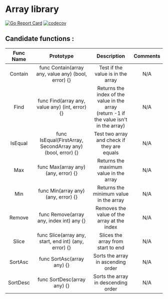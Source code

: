 # Array library

[![Go Report Card](https://goreportcard.com/badge/github.com/Eclalang/array)](https://goreportcard.com/report/github.com/Eclalang/array)
[![codecov](https://codecov.io/gh/Eclalang/array/graph/badge.svg?token=YNCIYERVBO)](https://codecov.io/gh/Eclalang/array)

## Candidate functions :

| Func Name |                         Prototype                          |                                          Description                                          | Comments |
|:---------:|:----------------------------------------------------------:|:---------------------------------------------------------------------------------------------:|:--------:|
|  Contain  |    func Contain(array any, value any) (bool, error) {}     |                               Test if the value is in the array                               |   N/A    |
|   Find    |      func Find(array any, value any) (int, error) {}       | Returns the index of the value in the array <br/> (return -1 if the value isn't in the array) |   N/A    |
|  IsEqual  | func IsEqual(FirstArray, SecondArray any) (bool, error) {} |                          Test two array and check if they are equals                          |   N/A    |
|    Max    |            func Max(array any) (any, error) {}             |                            Returns the maximum value in the array                             |   N/A    |
|    Min    |            func Min(array any) (any, error) {}             |                            Returns the minimum value in the array                             |   N/A    |
|  Remove   |          func Remove(array any, index int) any {}          |                          Removes the value of the array at the index                          |   N/A    |
|   Slice   |   func Slice(array any, start, end int) (any, error) {}    |                              Slices the array from start to end                               |   N/A    |
|  SortAsc  |                 func SortAsc(array any) {}                 |                              Sorts the array in ascending order                               |   N/A    |
| SortDesc  |                func SortDesc(array any) {}                 |                              Sorts the array in descending order                              |   N/A    |
